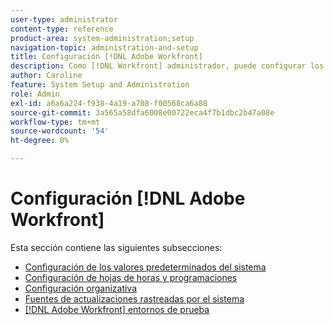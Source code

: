 ```yaml
---
user-type: administrator
content-type: reference
product-area: system-administration;setup
navigation-topic: administration-and-setup
title: Configuración [!DNL Adobe Workfront]
description: Como [!DNL Workfront] administrador, puede configurar los valores predeterminados del sistema de su organización, las hojas de horas, las programaciones, la forma en que se organizan los usuarios en el sistema, las actualizaciones automáticas del sistema y la [!DNL Workfront] entorno de prueba que utilice.
author: Caroline
feature: System Setup and Administration
role: Admin
exl-id: a6a6a224-f938-4a19-a708-f00568ca6a88
source-git-commit: 3a565a58dfa6008e00722eca4f7b1dbc2b47a08e
workflow-type: tm+mt
source-wordcount: '54'
ht-degree: 0%

---
```


# Configuración [!DNL Adobe Workfront]

Esta sección contiene las siguientes subsecciones:

* [Configuración de los valores predeterminados del sistema](../../administration-and-setup/set-up-workfront/configure-system-defaults/configure-system-defaults.md)
* [Configuración de hojas de horas y programaciones](../../administration-and-setup/set-up-workfront/configure-timesheets-schedules/configure-timesheets-and-schedules.md)
* [Configuración organizativa](../../administration-and-setup/set-up-workfront/organizational-setup/organizational-setup.md)
* [Fuentes de actualizaciones rastreadas por el sistema](../../administration-and-setup/set-up-workfront/system-tracked-update-feeds/system-tracked-updates-feeds.md)
* [[!DNL Adobe Workfront] entornos de prueba](../../administration-and-setup/set-up-workfront/workfront-testing-environments/wf-testing-environments.md)
